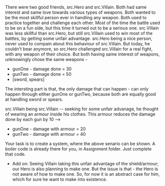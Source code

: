 There were two good friends, src.Hero and src.Villain. Both had same interest and same love towards various types of weapons. Both wanted to be the most skillful person ever in handling any weapon.
Both used to practice together and challenge each other. Most of the time the battle used to be on a fun side, but this time it turned out to be a serious one.
src.Villain was less skillful than src.Hero, but still src.Villain used to win most of the battles, by getting some unfair advantage. src.Hero being a nice person, never used to compain about this behaviour of src.Villain.
But today, he couldn't bear anymore, so src.Hero challenged src.Villain for a real fight, with any weapon of their choice.
But both having same interest of weapons, unknowingly chose the same weapons - 

- gunOne - damage done = 30
- gunTwo - damage done = 50
- [sword, spears]

The intersting part is that, the only damage that can happen - can only happen through either gunOne or gunTwo, because both are equally good at handling sword or spears.

src.Villain being src.Villain -- seeking for some unfair advanage, he thought of wearing an armour inside his clothes. This armour reduces the damage done by each gun by 10 -->

- gunOne - damage with armour = 20
- gunTwo - damage with armour = 40

Your task is to create a system, where the above senario can be shown. A boiler code is already there for you, in Assignment folder. Just complete that code.

- Add on: Seeing Villain taking this unfair advantage of the shield/armour; our Hero is also planning to make one. But the issue is that - the Hero is not aware of how to make one. So, for now it is an abstract case for him, which for sure he want to make into existence.